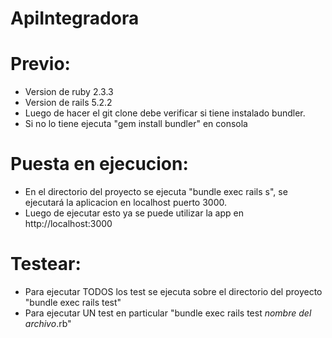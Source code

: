 # ApiIntegradora

# Previo:
* Version de ruby 2.3.3
* Version de rails 5.2.2
* Luego de hacer el git clone debe verificar si tiene instalado bundler.
* Si no lo tiene ejecuta "gem install bundler" en consola

# Puesta en ejecucion:

* En el directorio del proyecto se ejecuta "bundle exec rails s", se ejecutará la aplicacion en localhost puerto 3000.
* Luego de ejecutar esto ya se puede utilizar la app en http://localhost:3000 

# Testear:

* Para ejecutar TODOS los test se ejecuta sobre el directorio del proyecto "bundle exec rails test"
* Para ejecutar UN test en particular "bundle exec rails test *nombre del archivo*.rb"



